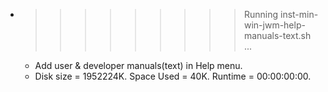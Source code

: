 * >>>>>>>>> Running inst-min-win-jwm-help-manuals-text.sh ...
  * Add user & developer manuals(text) in Help menu.
  * Disk size = 1952224K. Space Used = 40K. Runtime = 00:00:00:00.
